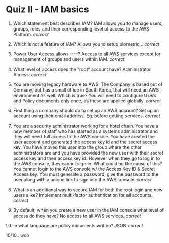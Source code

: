 # Quiz II - IAM basics
1. Which statement best describes IAM?
IAM allows you to manage users, groups, roles and their corresponding level of access to the AWS Platform.
_correct_

2. Which is not a feature of IAM?
Allows you to setup biometric... 
_correct_

3. Power User Access allows ----?
Access to all AWS services except for management of groups and users within IAM.
_correct_ 

4. What level of access does the "root" account have?
Administrator Access.
_correct_

5. You are moving legacy hardware to AWS. The Company is based out of Germany, but has a small office in South Korea, that will need an AWS environment as well. Which is true?
You will need to configure Users and Policy documents only once, as these are applied globally.
_correct_

6. First thing a company should do to set up an AWS account?
Set up an account using their email address. Eg. before getting services.
_correct_

7. You are a security administrator working for a hotel chain. You have a new member of staff who has started as a systems administrator and they will need full access to the AWS console. You have created the user account and generated the access key id and the secret access key. You have moved this user into the group where the other administrators are and you have provided the new user with their secret access key and their access key id. However when they go to log in to the AWS console, they cannot sign in. What could be the cause of this?
You cannot login to the AWS console w/ the Access Key ID & Secret Access key. You must generate a password, give the password to the user along with a unique link to sign into the AWS console.
_correct_

8. What is an additional way to secure IAM for both the root login and new users alike?
Implement multi-factor authentication for all accounts. 
_correct_

9. By default, when you create a new user in the IAM console what level of access do they have?
No access to all AWS services.
_correct_ 

10. In what language are policy documents written?
JSON
_correct_

10/10.. woo
